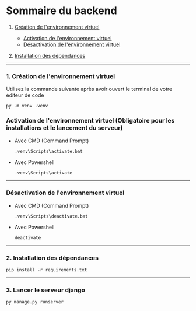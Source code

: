 # Sommaire du backend

1. [Création de l'environnement virtuel](#1-création-de-lenvironnement-virtuel)
    - [Activation de l'environnement virtuel](#activation-de-lenvironnement-virtuel)
    - [Désactivation de l'environnement virtuel](#désactivation-de-lenvironnement-virtuel)

2. [Installation des dépendances](#2-installation-des-dc3a9pendances-1)
___

### 1. Création de l'environnement virtuel
Utilisez la commande suivante après avoir ouvert le terminal de votre éditeur de code
```
py -m venv .venv
```
### Activation de l'environnement virtuel (Obligatoire pour les installations et le lancement du serveur)
- Avec CMD (Command Prompt)
    ```
    .venv\Scripts\activate.bat   
    ```
- Avec Powershell
    ```
    .venv\Scripts\activate 
    ```
___
### Désactivation de l'environnement virtuel
- Avec CMD (Command Prompt)
    ```
    .venv\Scripts\deactivate.bat   
    ```
- Avec Powershell
    ```
    deactivate
    ```
___
### 2. Installation des dépendances
```
pip install -r requirements.txt
```
___
### 3. Lancer le serveur django
```
py manage.py runserver
```